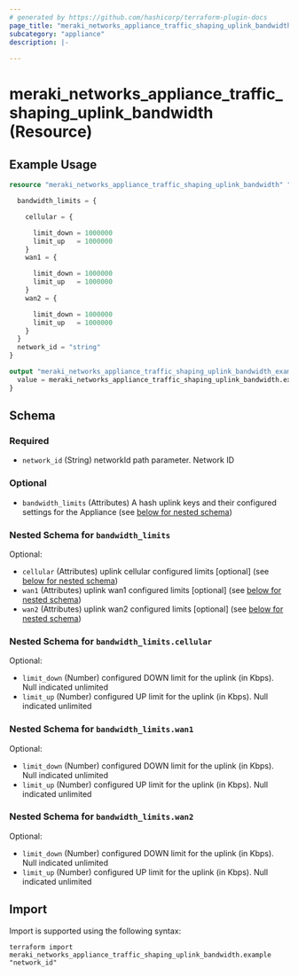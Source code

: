 ```yaml
---
# generated by https://github.com/hashicorp/terraform-plugin-docs
page_title: "meraki_networks_appliance_traffic_shaping_uplink_bandwidth Resource - terraform-provider-meraki"
subcategory: "appliance"
description: |-
  
---
```


# meraki_networks_appliance_traffic_shaping_uplink_bandwidth (Resource)



## Example Usage

```terraform
resource "meraki_networks_appliance_traffic_shaping_uplink_bandwidth" "example" {

  bandwidth_limits = {

    cellular = {

      limit_down = 1000000
      limit_up   = 1000000
    }
    wan1 = {

      limit_down = 1000000
      limit_up   = 1000000
    }
    wan2 = {

      limit_down = 1000000
      limit_up   = 1000000
    }
  }
  network_id = "string"
}

output "meraki_networks_appliance_traffic_shaping_uplink_bandwidth_example" {
  value = meraki_networks_appliance_traffic_shaping_uplink_bandwidth.example
}
```

<!-- schema generated by tfplugindocs -->
## Schema

### Required

- `network_id` (String) networkId path parameter. Network ID

### Optional

- `bandwidth_limits` (Attributes) A hash uplink keys and their configured settings for the Appliance (see [below for nested schema](#nestedatt--bandwidth_limits))

<a id="nestedatt--bandwidth_limits"></a>
### Nested Schema for `bandwidth_limits`

Optional:

- `cellular` (Attributes) uplink cellular configured limits [optional] (see [below for nested schema](#nestedatt--bandwidth_limits--cellular))
- `wan1` (Attributes) uplink wan1 configured limits [optional] (see [below for nested schema](#nestedatt--bandwidth_limits--wan1))
- `wan2` (Attributes) uplink wan2 configured limits [optional] (see [below for nested schema](#nestedatt--bandwidth_limits--wan2))

<a id="nestedatt--bandwidth_limits--cellular"></a>
### Nested Schema for `bandwidth_limits.cellular`

Optional:

- `limit_down` (Number) configured DOWN limit for the uplink (in Kbps).  Null indicated unlimited
- `limit_up` (Number) configured UP limit for the uplink (in Kbps).  Null indicated unlimited


<a id="nestedatt--bandwidth_limits--wan1"></a>
### Nested Schema for `bandwidth_limits.wan1`

Optional:

- `limit_down` (Number) configured DOWN limit for the uplink (in Kbps).  Null indicated unlimited
- `limit_up` (Number) configured UP limit for the uplink (in Kbps).  Null indicated unlimited


<a id="nestedatt--bandwidth_limits--wan2"></a>
### Nested Schema for `bandwidth_limits.wan2`

Optional:

- `limit_down` (Number) configured DOWN limit for the uplink (in Kbps).  Null indicated unlimited
- `limit_up` (Number) configured UP limit for the uplink (in Kbps).  Null indicated unlimited

## Import

Import is supported using the following syntax:

```shell
terraform import meraki_networks_appliance_traffic_shaping_uplink_bandwidth.example "network_id"
```
